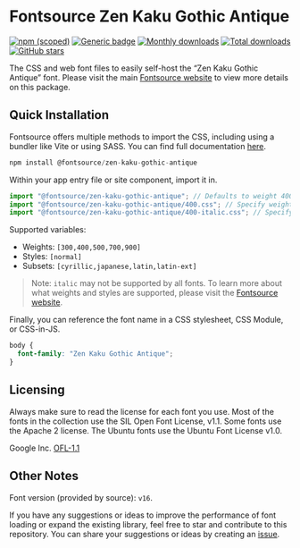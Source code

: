 # Fontsource Zen Kaku Gothic Antique

[![npm (scoped)](https://img.shields.io/npm/v/@fontsource/zen-kaku-gothic-antique?color=brightgreen)](https://www.npmjs.com/package/@fontsource/zen-kaku-gothic-antique) [![Generic badge](https://img.shields.io/badge/fontsource-passing-brightgreen)](https://github.com/fontsource/fontsource) [![Monthly downloads](https://badgen.net/npm/dm/@fontsource/zen-kaku-gothic-antique)](https://github.com/fontsource/fontsource) [![Total downloads](https://badgen.net/npm/dt/@fontsource/zen-kaku-gothic-antique)](https://github.com/fontsource/fontsource) [![GitHub stars](https://img.shields.io/github/stars/fontsource/fontsource.svg?style=social&label=Star)](https://github.com/fontsource/fontsource/stargazers)

The CSS and web font files to easily self-host the “Zen Kaku Gothic Antique” font. Please visit the main [Fontsource website](https://fontsource.org/fonts/zen-kaku-gothic-antique) to view more details on this package.

## Quick Installation

Fontsource offers multiple methods to import the CSS, including using a bundler like Vite or using SASS. You can find full documentation [here](https://fontsource.org/docs/getting-started/introduction).

```javascript
npm install @fontsource/zen-kaku-gothic-antique
```

Within your app entry file or site component, import it in.

```javascript
import "@fontsource/zen-kaku-gothic-antique"; // Defaults to weight 400
import "@fontsource/zen-kaku-gothic-antique/400.css"; // Specify weight
import "@fontsource/zen-kaku-gothic-antique/400-italic.css"; // Specify weight and style
```

Supported variables:
- Weights: `[300,400,500,700,900]`
- Styles: `[normal]`
- Subsets: `[cyrillic,japanese,latin,latin-ext]`

> Note: `italic` may not be supported by all fonts. To learn more about what weights and styles are supported, please visit the [Fontsource website](https://fontsource.org/fonts/zen-kaku-gothic-antique).

Finally, you can reference the font name in a CSS stylesheet, CSS Module, or CSS-in-JS.

```css
body {
  font-family: "Zen Kaku Gothic Antique";
}
```

## Licensing
Always make sure to read the license for each font you use. Most of the fonts in the collection use the SIL Open Font License, v1.1. Some fonts use the Apache 2 license. The Ubuntu fonts use the Ubuntu Font License v1.0.

Google Inc.
[OFL-1.1](http://scripts.sil.org/OFL)

## Other Notes
Font version (provided by source): `v16`.

If you have any suggestions or ideas to improve the performance of font loading or expand the existing library, feel free to star and contribute to this repository. You can share your suggestions or ideas by creating an [issue](https://github.com/fontsource/fontsource/issues).